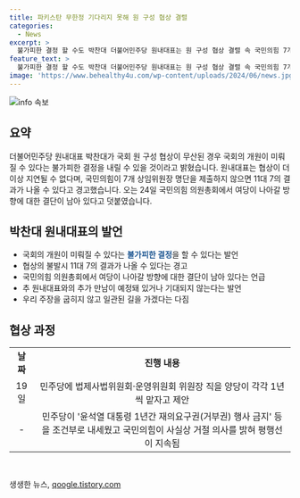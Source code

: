 ```yaml
---
title: 파키스탄 무한정 기다리지 못해 원 구성 협상 결렬
categories:
  - News
excerpt: >
  불가피한 결정 할 수도 박찬대 더불어민주당 원내대표는 원 구성 협상 결렬 속 국민의힘 7개 상임위원장 명단 미제출시 국회 개원 미뤄질 우려를 언급하며 23일 협상 불발시 국회 개최 조절 가능성을 시사했다. 결정적 회의 전, 박 원내대표는 협상 불발시 국회 본회의 개최는 국회의장의 의지에 따라 결정될 것이라 언급하고, 여당의 제안 부재시 11대7이 아닌 결과 가능성도 언급했다. 또한, 균형과 민주주의 원칙에 맞춘 의결 중요성을 강조하며 국민의힘의 결단이 남아 있다고 밝혔다.
feature_text: >
  불가피한 결정 할 수도 박찬대 더불어민주당 원내대표는 원 구성 협상 결렬 속 국민의힘 7개 상임위원장 명단 미제출시 국회 개원 미뤄질 우려를 언급하며 23일 협상 불발시 국회 개최 조절 가능성을 시사했다. 결정적 회의 전, 박 원내대표는 협상 불발시 국회 본회의 개최는 국회의장의 의지에 따라 결정될 것이라 언급하고, 여당의 제안 부재시 11대7이 아닌 결과 가능성도 언급했다. 또한, 균형과 민주주의 원칙에 맞춘 의결 중요성을 강조하며 국민의힘의 결단이 남아 있다고 밝혔다.
image: 'https://www.behealthy4u.com/wp-content/uploads/2024/06/news.jpg'
---
```


<p><img src="https://www.behealthy4u.com/wp-content/uploads/2024/06/news.jpg" alt="info 속보" /></p>

<h2 data-ke-size="size26">요약</h2>

<p data-ke-size="size16">더불어민주당 원내대표 박찬대가 국회 원 구성 협상이 무산된 경우 국회의 개원이 미뤄질 수 있다는 불가피한 결정을 내릴 수 있을 것이라고 밝혔습니다. 원내대표는 협상이 더 이상 지연될 수 없다며, 국민의힘이 7개 상임위원장 명단을 제출하지 않으면 11대 7의 결과가 나올 수 있다고 경고했습니다. 오는 24일 국민의힘 의원총회에서 여당이 나아갈 방향에 대한 결단이 남아 있다고 덧붙였습니다.</p>

<h2 data-ke-size="size26">박찬대 원내대표의 발언</h2>

<ul>
    <li>국회의 개원이 미뤄질 수 있다는 <b><span style="color: #1a5490;">불가피한 결정</span></b>을 할 수 있다는 발언</li>
    <li>협상의 불발시 11대 7의 결과가 나올 수 있다는 경고</li>
    <li>국민의힘 의원총회에서 여당이 나아갈 방향에 대한 결단이 남아 있다는 언급</li>
    <li>추 원내대표와의 추가 만남이 예정돼 있거나 기대되지 않는다는 발언</li>
    <li>우리 주장을 굽히지 않고 일관된 길을 가겠다는 다짐</li>
</ul>

<h2 data-ke-size="size26">협상 과정</h2>

<table>
    <tr>
        <td style="text-align: center; height: 17px;"><b>날짜</b></td>
        <td style="text-align: center; height: 17px;"><b>진행 내용</b></td>
    </tr>
    <tr>
        <td style="text-align: center; height: 17px;">19일</td>
        <td style="text-align: center; height: 17px;">민주당에 법제사법위원회·운영위원회 위원장 직을 양당이 각각 1년씩 맡자고 제안</td>
    </tr>
    <tr>
        <td style="text-align: center; height: 17px;">- </td>
        <td style="text-align: center; height: 17px;">민주당이 '윤석열 대통령 1년간 재의요구권(거부권) 행사 금지' 등을 조건부로 내세웠고 국민의힘이 사실상 거절 의사를 밝혀 평행선이 지속됨</td>
    </tr>
</table>

<p data-ke-size="size16">&nbsp;</p>
생생한 뉴스, <a href="https://qoogle.tistory.com" rel="dofollow">qoogle.tistory.com</a>


